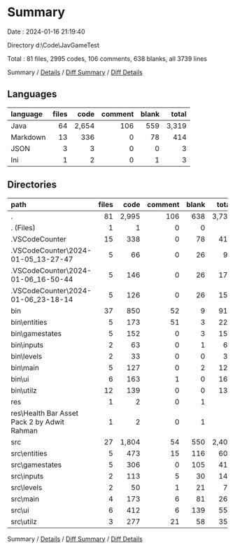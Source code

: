 # Summary

Date : 2024-01-16 21:19:40

Directory d:\\Code\\JavGameTest

Total : 81 files,  2995 codes, 106 comments, 638 blanks, all 3739 lines

Summary / [Details](details.md) / [Diff Summary](diff.md) / [Diff Details](diff-details.md)

## Languages
| language | files | code | comment | blank | total |
| :--- | ---: | ---: | ---: | ---: | ---: |
| Java | 64 | 2,654 | 106 | 559 | 3,319 |
| Markdown | 13 | 336 | 0 | 78 | 414 |
| JSON | 3 | 3 | 0 | 0 | 3 |
| Ini | 1 | 2 | 0 | 1 | 3 |

## Directories
| path | files | code | comment | blank | total |
| :--- | ---: | ---: | ---: | ---: | ---: |
| . | 81 | 2,995 | 106 | 638 | 3,739 |
| . (Files) | 1 | 1 | 0 | 0 | 1 |
| .VSCodeCounter | 15 | 338 | 0 | 78 | 416 |
| .VSCodeCounter\\2024-01-05_13-27-47 | 5 | 66 | 0 | 26 | 92 |
| .VSCodeCounter\\2024-01-06_16-50-44 | 5 | 146 | 0 | 26 | 172 |
| .VSCodeCounter\\2024-01-06_23-18-14 | 5 | 126 | 0 | 26 | 152 |
| bin | 37 | 850 | 52 | 9 | 911 |
| bin\\entities | 5 | 173 | 51 | 3 | 227 |
| bin\\gamestates | 5 | 152 | 0 | 3 | 155 |
| bin\\inputs | 2 | 63 | 0 | 1 | 64 |
| bin\\levels | 2 | 33 | 0 | 0 | 33 |
| bin\\main | 5 | 127 | 0 | 2 | 129 |
| bin\\ui | 6 | 163 | 1 | 0 | 164 |
| bin\\utilz | 12 | 139 | 0 | 0 | 139 |
| res | 1 | 2 | 0 | 1 | 3 |
| res\\Health Bar Asset Pack 2 by Adwit Rahman | 1 | 2 | 0 | 1 | 3 |
| src | 27 | 1,804 | 54 | 550 | 2,408 |
| src\\entities | 5 | 473 | 15 | 116 | 604 |
| src\\gamestates | 5 | 306 | 0 | 105 | 411 |
| src\\inputs | 2 | 113 | 5 | 30 | 148 |
| src\\levels | 2 | 50 | 1 | 21 | 72 |
| src\\main | 4 | 173 | 6 | 81 | 260 |
| src\\ui | 6 | 412 | 6 | 139 | 557 |
| src\\utilz | 3 | 277 | 21 | 58 | 356 |

Summary / [Details](details.md) / [Diff Summary](diff.md) / [Diff Details](diff-details.md)